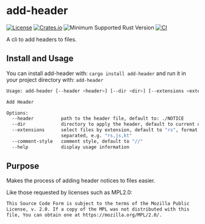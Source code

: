 # add-header

[![License](https://img.shields.io/badge/license-MPL2.0-blue.svg)](https://www.mozilla.org/en-US/MPL/2.0/)
[![Crates.io](https://img.shields.io/crates/v/add-header.svg)](https://crates.io/crates/add-header)
![Minimum Supported Rust Version](https://img.shields.io/badge/rustc-1.65+-red)
[![CI](https://github.com/ameknite/add-header/workflows/CI/badge.svg)](https://github.com/ameknite/add-header/actions?workflow=CI)

A cli to add headers to files.

## Install and Usage

You can install add-header with: `cargo install add-header` and run it in your project directory with: `add-header`

```bash
Usage: add-header [--header <header>] [--dir <dir>] [--extensions <extensions>] [--comment-style <comment-style>]

Add Header

Options:
  --header          path to the header file, default to: ./NOTICE
  --dir             directory to apply the header, default to current dir: .
  --extensions      select files by extension, default to "rs", format: comma
                    separated, e.g. "rs,js,kt"
  --comment-style   comment style, default to "//"
  --help            display usage information
```

## Purpose

Makes the process of adding header notices to files easier.

Like those requested by licenses such as MPL2.0:

```txt
This Source Code Form is subject to the terms of the Mozilla Public
License, v. 2.0. If a copy of the MPL was not distributed with this
file, You can obtain one at https://mozilla.org/MPL/2.0/.
```
